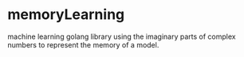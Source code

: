 # memoryLearning
machine learning golang library using the imaginary parts of complex numbers to represent the memory of a model.

